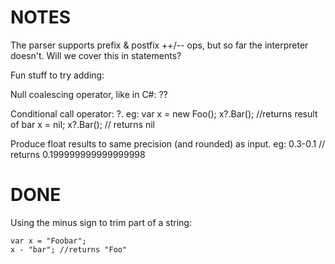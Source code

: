 NOTES
=====

The parser supports prefix & postfix ++/-- ops, but so far the interpreter doesn't. Will we cover this in statements?


Fun stuff to try adding:

Null coalescing operator, like in C#: ??

Conditional call operator: ?.
    eg:
        var x = new Foo();
        x?.Bar(); //returns result of bar
        x = nil;
        x?.Bar(); // returns nil



Produce float results to same precision (and rounded) as input.
    eg:
    0.3-0.1 // returns 0.199999999999999998







DONE
====

Using the minus sign to trim part of a string:

    var x = "Foobar";
    x - "bar"; //returns "Foo"